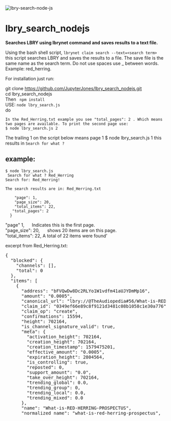 
<img alt="lbry-search-node-js" src="https://spee.ch/0/lbry-search-node-js.png" />

# lbry_search_nodejs
**Searches LBRY using lbrynet command and saves results to a text file.**

Using the bash shell script, `lbrynet claim search --text=<search term>`
this script searches LBRY and saves the results to a file. The save file is the same name as the search term. Do not use spaces use _ between words. Example: red_herring.<br/>

For installation just run:

git clone https://github.com/JupyterJones/lbry_search_nodejs.git<br/>
cd lbry_search_nodejs<br/>
Then ` npm install`<br/>
USE: `node lbry_search.js`<br/>do


	In the Red_Herring.txt example you see "total_pages": 2 . Which means two pages are available. To print the second page use:
	$ node lbry_search.js 2

The trailing 1 on the script below means page 1
$ node lbry_search.js 1
this results in `Search for what ? `
## example:
    $ node lbry_search.js
     Search for what ? Red_Herring
    Search for: Red_Herring!

    The search results are in: Red_Herring.txt

        "page": 1,
        "page_size": 20,
        "total_items": 22,
       "total_pages": 2
      }

"page" 1,   &nbsp;&nbsp;&nbsp;&nbsp;  Indicates this is the first page.<br/>
"page_size": 20,  &nbsp;&nbsp;&nbsp;&nbsp;  shows 20 items are on this page.<br />
"total_items": 22, A total of 22 items were found'

excerpt from Red_Herring.txt:<br />
<pre>
{
  "blocked": {
    "channels": [],
    "total": 0
  },
  "items": [
    {
      "address": "bFVQwDw8Dc2RLYo1W1vdfm41aUJYDmMp16",
      "amount": "0.0005",
      "canonical_url": "lbry://@TheAudiopedia#56/What-is-RED-HERRING-PROSPECTUS#0",
      "claim_id": "0349ef66e89c8f9121d3481c08b1058c1e30a776",
      "claim_op": "create",
      "confirmations": 15594,
      "height": 702164,
      "is_channel_signature_valid": true,
      "meta": {
        "activation_height": 702164,
        "creation_height": 702164,
        "creation_timestamp": 1579475201,
        "effective_amount": "0.0005",
        "expiration_height": 2804564,
        "is_controlling": true,
        "reposted": 0,
        "support_amount": "0.0",
        "take_over_height": 702164,
        "trending_global": 0.0,
        "trending_group": 0,
        "trending_local": 0.0,
        "trending_mixed": 0.0
      },
      "name": "What-is-RED-HERRING-PROSPECTUS",
      "normalized_name": "what-is-red-herring-prospectus",
</pre>




